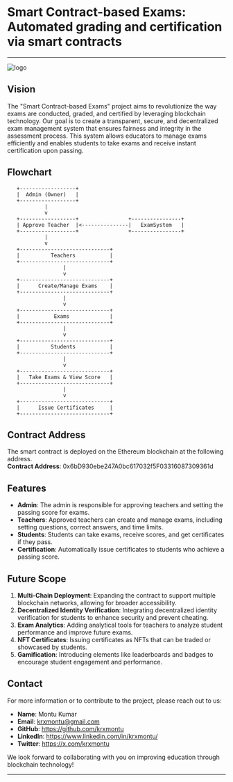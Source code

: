 # Smart Contract-based Exams: <br> Automated grading and certification via smart contracts

---
![logo](https://github.com/user-attachments/assets/d8090f6d-90be-42cc-af95-df8b6c62afc2)


## Vision

The "Smart Contract-based Exams" project aims to revolutionize the way exams are conducted, graded, and certified by leveraging blockchain technology. Our goal is to create a transparent, secure, and decentralized exam management system that ensures fairness and integrity in the assessment process. This system allows educators to manage exams efficiently and enables students to take exams and receive instant certification upon passing.


## Flowchart
```
   +------------------+
   |  Admin (Owner)   |
   +------------------+
            |
            v
   +------------------+                +----------------+
   | Approve Teacher  |<---------------|   ExamSystem   |
   +------------------+                +----------------+
            |
            v
   +-----------------------------+
   |          Teachers           |
   +-----------------------------+
                  |
                  v
   +-----------------------------+
   |      Create/Manage Exams    |
   +-----------------------------+
                  |
                  v
   +-----------------------------+
   |           Exams             |
   +-----------------------------+
                  |
                  v
   +-----------------------------+
   |          Students           |
   +-----------------------------+
                  |
                  v
   +-----------------------------+
   |   Take Exams & View Score   |
   +-----------------------------+
                  |
                  v
   +-----------------------------+
   |      Issue Certificates     |
   +-----------------------------+
```

## Contract Address

The smart contract is deployed on the Ethereum blockchain at the following address.<br>
**Contract Address**: 0x6bD930ebe247A0bc617032f5F03316087309361d


## Features

- **Admin**: The admin is responsible for approving teachers and setting the passing score for exams.
- **Teachers**: Approved teachers can create and manage exams, including setting questions, correct answers, and time limits.
- **Students**: Students can take exams, receive scores, and get certificates if they pass.
- **Certification**: Automatically issue certificates to students who achieve a passing score.


## Future Scope

1. **Multi-Chain Deployment**: Expanding the contract to support multiple blockchain networks, allowing for broader accessibility.
2. **Decentralized Identity Verification**: Integrating decentralized identity verification for students to enhance security and prevent cheating.
3. **Exam Analytics**: Adding analytical tools for teachers to analyze student performance and improve future exams.
4. **NFT Certificates**: Issuing certificates as NFTs that can be traded or showcased by students.
5. **Gamification**: Introducing elements like leaderboards and badges to encourage student engagement and performance.


## Contact

For more information or to contribute to the project, please reach out to us:

- **Name**: Montu Kumar
- **Email**: krxmontu@gmail.com
- **GitHub**: https://github.com/krxmontu
- **LinkedIn**: https://www.linkedin.com/in/krxmontu/
- **Twitter**: https://x.com/krxmontu

We look forward to collaborating with you on improving education through blockchain technology!

---
